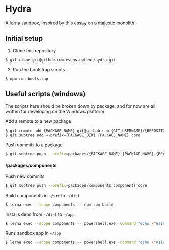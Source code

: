 # Hydra

A [lerna](https://github.com/lerna/lerna) sandbox, inspired by this essay on a [majestic monolith](https://m.signalvnoise.com/the-majestic-monolith/)

## Initial setup

1. Clone this repository

```
$ git clone git@github.com:evenstephenr/hydra.git
```

2. Run the bootstrap scripts

```
$ npm run bootstrap
```


## Useful scripts (windows)

The scripts here should be broken down by package, and for now are all written for developing on the Windows platform

Add a remote to a new package

```sh
$ git remote add {PACKAGE_NAME} git@github.com:{GIT_USERNAME}/{REPOSITORY_NAME}.git
$ git subtree add —-prefix={PACKAGE_DIR} {PACKAGE_NAME} core
```

Push commits to a package

```sh
$ git subtree push --prefix=packages/{PACKAGE_NAME} {PACKAGE_NAME} {BRANCH}
```

#### /packages/components

Push new commits

```sh
$ git subtree push --prefix=packages/components components core
```

Build components in `~/src` to `~/dist`

```sh
$ lerna exec --scope components -- npm run build
```

Installs deps from `~/dist` to `~/app`

```sh
$ lerna exec --scope components -- powershell.exe -Command "echo \"using ~/app\" && cd \"./app\" && echo \"installing deps ...\" && npm i"
```

Runs sandbox app in `~/app`

```sh
$ lerna exec --scope components -- powershell.exe -Command "echo \"using ~/app\" && cd \"./app\" && echo \"running sandbox ...\" && npm run start"
```
